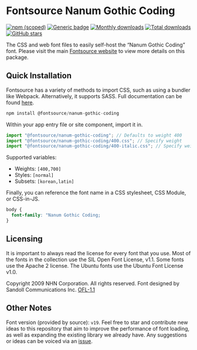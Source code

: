 # Fontsource Nanum Gothic Coding

[![npm (scoped)](https://img.shields.io/npm/v/@fontsource/nanum-gothic-coding?color=brightgreen)](https://www.npmjs.com/package/@fontsource/nanum-gothic-coding) [![Generic badge](https://img.shields.io/badge/fontsource-passing-brightgreen)](https://github.com/fontsource/fontsource) [![Monthly downloads](https://badgen.net/npm/dm/@fontsource/nanum-gothic-coding)](https://github.com/fontsource/fontsource) [![Total downloads](https://badgen.net/npm/dt/@fontsource/nanum-gothic-coding)](https://github.com/fontsource/fontsource) [![GitHub stars](https://img.shields.io/github/stars/fontsource/fontsource.svg?style=social&label=Star)](https://github.com/fontsource/fontsource/stargazers)

The CSS and web font files to easily self-host the “Nanum Gothic Coding” font. Please visit the main [Fontsource website](https://fontsource.org/fonts/nanum-gothic-coding) to view more details on this package.

## Quick Installation

Fontsource has a variety of methods to import CSS, such as using a bundler like Webpack. Alternatively, it supports SASS. Full documentation can be found [here](https://fontsource.org/docs/introduction).

```javascript
npm install @fontsource/nanum-gothic-coding
```

Within your app entry file or site component, import it in.

```javascript
import "@fontsource/nanum-gothic-coding"; // Defaults to weight 400
import "@fontsource/nanum-gothic-coding/400.css"; // Specify weight
import "@fontsource/nanum-gothic-coding/400-italic.css"; // Specify weight and style

```

Supported variables:
- Weights: `[400,700]`
- Styles: `[normal]`
- Subsets: `[korean,latin]`

Finally, you can reference the font name in a CSS stylesheet, CSS Module, or CSS-in-JS.

```css
body {
  font-family: "Nanum Gothic Coding;
}
```

## Licensing
It is important to always read the license for every font that you use.
Most of the fonts in the collection use the SIL Open Font License, v1.1. Some fonts use the Apache 2 license. The Ubuntu fonts use the Ubuntu Font License v1.0.

Copyright  2009 NHN Corporation. All rights reserved. Font designed by Sandoll Communications Inc.
[OFL-1.1](http://scripts.sil.org/OFL)

## Other Notes
Font version (provided by source): `v19`.
Feel free to star and contribute new ideas to this repository that aim to improve the performance of font loading, as well as expanding the existing library we already have. Any suggestions or ideas can be voiced via an [issue](https://github.com/fontsource/fontsource/issues).